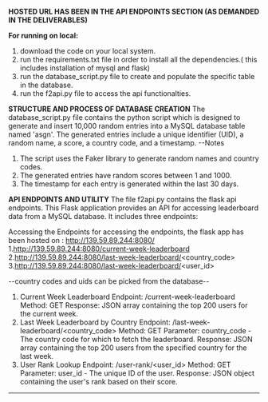 **HOSTED URL HAS BEEN IN THE API ENDPOINTS SECTION (AS DEMANDED IN THE DELIVERABLES)**

**For running on local:**
1. download the code on your local system.
2. run the requirements.txt file in order to install all the dependencies.( this includes installation of mysql and flask)
3. run the database_script.py file to create and populate the specific table in the database.
4. run the f2api.py file to access the api functionalties.

**STRUCTURE AND PROCESS OF DATABASE CREATION**
The database_script.py file contains the python script which is designed to generate and insert 10,000 random entries into a MySQL database table named 'asgn'. 
The generated entries include a unique identifier (UID), a random name, a score, a country code, and a timestamp.
--Notes
  1. The script uses the Faker library to generate random names and country codes.
  2. The generated entries have random scores between 1 and 1000.
  3. The timestamp for each entry is generated within the last 30 days.

**API ENDPOINTS AND UTILITY**
The file f2api.py contains the flask api endpoints.
This Flask application provides an API for accessing leaderboard data from a MySQL database. It includes three endpoints:

Accessing the Endpoints
for accessing the endpoints, the flask app has been hosted on : http://139.59.89.244:8080/
1.http://139.59.89.244:8080/current-week-leaderboard
2.http://139.59.89.244:8080/last-week-leaderboard/<country_code>
3.http://139.59.89.244:8080/last-week-leaderboard/<user_id>

--country codes and uids can be picked from the database--

1. Current Week Leaderboard
  Endpoint: /current-week-leaderboard
  Method: GET
  Response: JSON array containing the top 200 users for the current week.
2. Last Week Leaderboard by Country
  Endpoint: /last-week-leaderboard/<country_code>
  Method: GET
  Parameter: country_code - The country code for which to fetch the leaderboard.
  Response: JSON array containing the top 200 users from the specified country for the last week.
3. User Rank Lookup
  Endpoint: /user-rank/<user_id>
  Method: GET
  Parameter: user_id - The unique ID of the user.
  Response: JSON object containing the user's rank based on their score.
-----------------------------------------------------------------------------------------------------------------------------------------------------------------------------------------------------------------------
